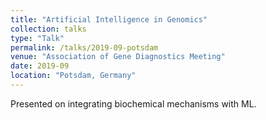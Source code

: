 ```yaml
---
title: "Artificial Intelligence in Genomics"
collection: talks
type: "Talk"
permalink: /talks/2019-09-potsdam
venue: "Association of Gene Diagnostics Meeting"
date: 2019-09
location: "Potsdam, Germany"
---
```


Presented on integrating biochemical mechanisms with ML.
